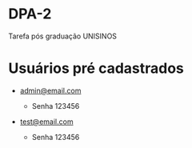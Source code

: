 # DPA-2
Tarefa pós graduação UNISINOS

# Usuários pré cadastrados

* admin@email.com
  * Senha 123456

* test@email.com
  * Senha 123456
